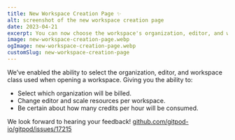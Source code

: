 ```yaml
---
title: New Workspace Creation Page ✨
alt: screenshot of the new workspace creation page
date: 2023-04-21
excerpt: You can now choose the workspace's organization, editor, and workspace class on creation
image: new-workspace-creation-page.webp
ogImage: new-workspace-creation-page.webp
customSlug: new-workspace-creation-page
---
```


<script context="module">
  export const prerender = true;
</script>

We’ve enabled the ability to select the organization, editor, and workspace class used when opening a workspace. Giving you the ability to:

- Select which organization will be billed.
- Change editor and scale resources per workspace.
- Be certain about how many credits per hour will be consumed.

We look forward to hearing your feedback! [github.com/gitpod-io/gitpod/issues/17215](https://github.com/gitpod-io/gitpod/issues/17215)

